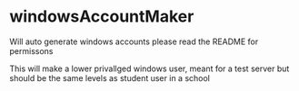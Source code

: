 # windowsAccountMaker
Will auto generate windows accounts please read the README for permissons

This will make a lower privallged windows user, meant for a test server but should be the same levels as student user in a school
